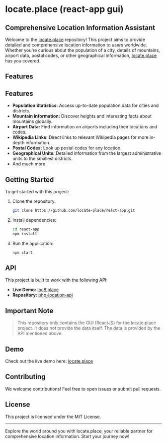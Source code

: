 # locate.place (react-app gui)

## Comprehensive Location Information Assistant

Welcome to the [locate.place](https://locate.place) repository! This project aims to provide detailed and comprehensive location information
to users worldwide. Whether you're curious about the population of a city, details of mountains, airport data, postal
codes, or other geographical information, [locate.place](https://locate.place) has you covered.

## Features

## Features

- **Population Statistics:** Access up-to-date population data for cities and districts.
- **Mountain Information:** Discover heights and interesting facts about mountains globally.
- **Airport Data:** Find information on airports including their locations and codes.
- **Wikipedia Links:** Direct links to relevant Wikipedia pages for more in-depth information.
- **Postal Codes:** Look up postal codes for any location.
- **Geographical Units:** Detailed information from the largest administrative units to the smallest districts.
- And much more

## Getting Started

To get started with this project:

1. Clone the repository:
    ```bash
    git clone https://github.com/locate-place/react-app.git
    ```
2. Install dependencies:
    ```bash
    cd react-app
    npm install
    ```
3. Run the application:
    ```bash
    npm start
    ```

## API

This project is built to work with the following API:

- **Live Demo:** [loc8.place](https://loc8.place)
- **Repository:** [php-location-api](https://github.com/locate-place/php-location-api)

## Important Note

> This repository only contains the GUI (ReactJS) for the locate.place project. It does not provide the data itself. The data is provided by the API mentioned above.

## Demo

Check out the live demo here: [locate.place](https://locate.place)

## Contributing

We welcome contributions! Feel free to open issues or submit pull requests.

## License

This project is licensed under the MIT License.

---

Explore the world around you with locate.place, your reliable partner for comprehensive location information. Start your
journey now!